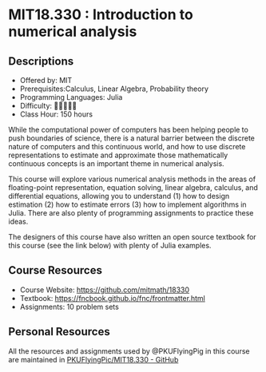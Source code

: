 # MIT18.330 : Introduction to numerical analysis

## Descriptions

- Offered by: MIT
- Prerequisites:Calculus, Linear Algebra, Probability theory
- Programming Languages: Julia
- Difficulty: 🌟🌟🌟🌟🌟
- Class Hour: 150 hours

While the computational power of computers has been helping people to push boundaries of science, there is a natural barrier between the discrete nature of computers and this continuous world, and how to use discrete representations to estimate and approximate those mathematically continuous concepts is an important theme in numerical analysis.

This course will explore various numerical analysis methods in the areas of floating-point representation, equation solving, linear algebra, calculus, and differential equations, allowing you to understand (1) how to design estimation (2) how to estimate errors (3) how to implement algorithms in Julia. There are also plenty of programming assignments to practice these ideas.

The designers of this course have also written an open source textbook for this course (see the link below) with plenty of Julia examples.

## Course Resources

- Course Website: <https://github.com/mitmath/18330>
- Textbook: <https://fncbook.github.io/fnc/frontmatter.html>
- Assignments: 10 problem sets

## Personal Resources

All the resources and assignments used by @PKUFlyingPig in this course are maintained in [PKUFlyingPic/MIT18.330 - GitHub](https://github.com/PKUFlyingPig/MIT18.330)
